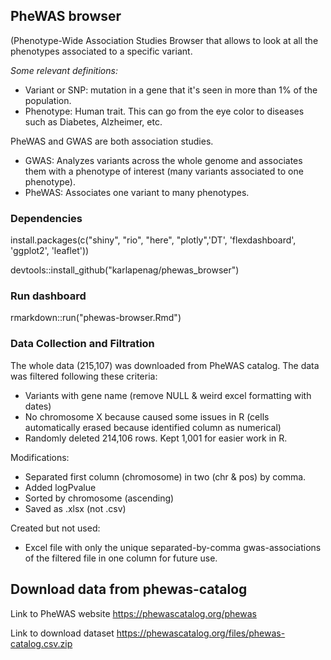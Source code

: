 ## PheWAS browser
(Phenotype-Wide Association Studies
Browser that allows to look at all the phenotypes associated to a specific variant.

*Some relevant definitions:*
- Variant or SNP: mutation in a gene that it's seen in more than 1% of the population.
- Phenotype: Human trait. This can go from the eye color to diseases such as Diabetes, Alzheimer, etc.

PheWAS and GWAS are both association studies.
- GWAS: Analyzes variants across the whole genome and associates them with a phenotype of interest (many variants associated to one phenotype).
- PheWAS: Associates one variant to many phenotypes.


### Dependencies
install.packages(c("shiny", "rio", "here", "plotly",'DT', 'flexdashboard', 'ggplot2', 'leaflet'))

devtools::install_github("karlapenag/phewas_browser")

### Run dashboard

rmarkdown::run("phewas-browser.Rmd")

### Data Collection and Filtration

The whole data (215,107) was downloaded from PheWAS catalog. The data was filtered following these criteria:
- Variants with gene name (remove NULL & weird excel formatting with dates)
- No chromosome X because caused some issues in R (cells automatically erased because identified column as numerical)
- Randomly deleted 214,106 rows. Kept 1,001 for easier work in R.

Modifications:
- Separated first column (chromosome) in two (chr & pos) by comma.
- Added logPvalue
- Sorted by chromosome (ascending)
- Saved as .xlsx (not .csv)

Created but not used:
- Excel file with only the unique separated-by-comma gwas-associations of the filtered file in one column for future use.


## Download data from phewas-catalog
 
 Link to PheWAS website
 https://phewascatalog.org/phewas
 
 Link to download dataset
 https://phewascatalog.org/files/phewas-catalog.csv.zip
